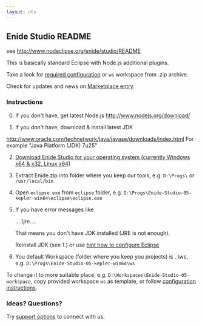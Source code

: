 ```yaml
---
layout: nts
---
```


## Enide Studio README

see <http://www.nodeclipse.org/enide/studio/README>

This is basically standard Eclipse with Node.js additional plugins.

Take a look for [required configuration](https://github.com/Nodeclipse/eclipse-node-ide/#configuration) or `ws` workspace from .zip archive. 

Check for updates and news on [Marketplace entry](http://marketplace.eclipse.org/content/enide-studio).

### Instructions

0. If you don't have, get latest Node.js <http://www.nodejs.org/download/>

1. If you don't have, download & install latest JDK

 <http://www.oracle.com/technetwork/java/javase/downloads/index.html>
 For example "Java Platform (JDK) 7u25"

2. [Download Enide Studio for your operating system (currently Windows x64 & x32, Linux x64)](https://sourceforge.net/projects/nodeclipse/files/Enide-Studio/)

3. Extract Enide.zip into folder where you keep our tools, e.g. `D:\Progs\` or `/usr/local/bin`

4. Open `eclipse.exe` from `eclipse` folder, e.g. <code>D:\Progs\Enide-Studio-05-kepler-win64\eclipse\eclipse.exe</code>

5. If you have error messages like

	....\jre\....
	
	That means you don't have JDK installed (JRE is not enough).
	
	Reinstall JDK (see 1.) or use [hint how to configure Eclipse](https://github.com/Nodeclipse/eclipse-node-ide/blob/master/Hints.md#select-jvm-for-eclipse-instance)
	
6. You default Workspace (folder where you keep you projects) is ..\ws, 
 e.g. <code>D:\Progs\Enide-Studio-05-kepler-win64\ws</code>
 
 To change it to more suitable place, e.g. <code>D:\Workspaces\Enide-Studio-05-workspace</code>,
 copy provided workspace <code>ws</code> as template, or follow [configuration instructions](https://github.com/Nodeclipse/eclipse-node-ide#configuration).
 
### Ideas? Questions?

Try <a href="http://www.nodeclipse.org/#support">support options</a> to connect with us. 
 